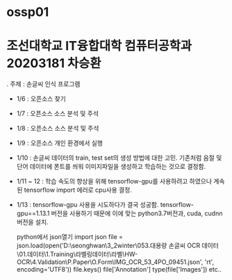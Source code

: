 # ossp01
# 조선대학교 IT융합대학 컴퓨터공학과 20203181 차승환
. 주제 : 손글씨 인식 프로그램

 * 1/6 : 오픈소스 찾기

 * 1/7 : 오픈소스 소스 분석 및 주석

 * 1/8 : 오픈소스 소스 분석 및 주석

 * 1/9 : 오픈소스 개인 환경에서 실행

 * 1/10 : 손글씨 데이터의 train, test set의 생성 방법에 대한 고민. 기존처럼 음절 및 단어 데이터에 폰트를 씌워 이미지파일을 생성하고 학습하는 것으로 결정함.

 * 1/11 ~ 12 : 학습 속도의 향상을 위해 tensorflow-gpu를 사용하려고 하였으나 계속된 tensorflow import 에러로 cpu사용 결정.

 * 1/13 : tensorflow-gpu 사용을 시도하다가 결국 성공함.
          tensorflow-gpu==1.13.1 버전을 사용하기 때문에 이에 맞는 python3.7버전과, cuda, cudnn버전을 설치.
          
     python에서 json열기 
          import json 
          file = json.load(open('D:\\seonghwan\\3_2winter\\053.대용량 손글씨 OCR 데이터\\01.데이터\\1.Training\\라벨링데이터\\라벨\\HW-OCR\\4.Validation\\P.Paper\\O.Form\\IMG_OCR_53_4PO_09451.json', 'rt', encoding='UTF8')) 
          file.keys() 
          file['Annotation'] 
          type(file['Images']) 
          etc.. 
